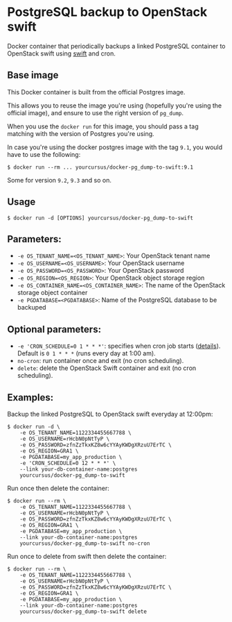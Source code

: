 # PostgreSQL backup to OpenStack swift

Docker container that periodically backups a linked PostgreSQL container to
OpenStack swift using [swift](https://github.com/openstack/python-swiftclient)
and cron.

## Base image

This Docker container is built from the official Postgres image.

This allows you to reuse the image you're using (hopefully you're using the
official image), and ensure to use the right version of `pg_dump`.

When you use the `docker run` for this image, you should pass a tag matching
with the version of Postgres you're using.

In case you're using the docker postgres image with the tag `9.1`, you would
have to use the following:

```
$ docker run --rm ... yourcursus/docker-pg_dump-to-swift:9.1
```

Some for version `9.2`, `9.3` and so on.

## Usage

```
$ docker run -d [OPTIONS] yourcursus/docker-pg_dump-to-swift
```

## Parameters:

* `-e OS_TENANT_NAME=<OS_TENANT_NAME>`: Your OpenStack tenant name
* `-e OS_USERNAME=<OS_USERNAME>`: Your OpenStack username
* `-e OS_PASSWORD=<OS_PASSWORD>`: Your OpenStack password
* `-e OS_REGION=<OS_REGION>`: Your OpenStack object storage region
* `-e OS_CONTAINER_NAME=<OS_CONTAINER_NAME>`: The name of the OpenStack storage object container
* `-e PGDATABASE=<PGDATABASE>`: Name of the PostgreSQL database to be backuped

## Optional parameters:

* `-e 'CRON_SCHEDULE=0 1 * * *'`: specifies when cron job starts ([details](http://en.wikipedia.org/wiki/Cron)). Default is `0 1 * * *` (runs every day at 1:00 am).
* `no-cron`: run container once and exit (no cron scheduling).
* `delete`: delete the OpenStack Swift container and exit (no cron scheduling).

## Examples:

Backup the linked PostgreSQL to OpenStack swift everyday at 12:00pm:

```
$ docker run -d \
    -e OS_TENANT_NAME=1122334455667788 \
    -e OS_USERNAME=rHcbN0pNtTyP \
    -e OS_PASSWORD=zfnZzTkxKZ8w6cYYAyKWDgXRzuU7ErTC \
    -e OS_REGION=GRA1 \
    -e PGDATABASE=my_app_production \
    -e 'CRON_SCHEDULE=0 12 * * *' \
    --link your-db-container-name:postgres
    yourcursus/docker-pg_dump-to-swift
```

Run once then delete the container:

```
$ docker run --rm \
    -e OS_TENANT_NAME=1122334455667788 \
    -e OS_USERNAME=rHcbN0pNtTyP \
    -e OS_PASSWORD=zfnZzTkxKZ8w6cYYAyKWDgXRzuU7ErTC \
    -e OS_REGION=GRA1 \
    -e PGDATABASE=my_app_production \
    --link your-db-container-name:postgres
    yourcursus/docker-pg_dump-to-swift no-cron
```

Run once to delete from swift then delete the container:

```
$ docker run --rm \
    -e OS_TENANT_NAME=1122334455667788 \
    -e OS_USERNAME=rHcbN0pNtTyP \
    -e OS_PASSWORD=zfnZzTkxKZ8w6cYYAyKWDgXRzuU7ErTC \
    -e OS_REGION=GRA1 \
    -e PGDATABASE=my_app_production \
    --link your-db-container-name:postgres
    yourcursus/docker-pg_dump-to-swift delete
```
